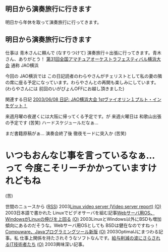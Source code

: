 ## 明日から演奏旅行に行きます

明日から年休を取って演奏旅行に行ってきます。






## 明日から演奏旅行に行きます


仕事は 青木さんに頼んで (なすりつけて) 演奏旅行＋出張に行ってきます。青木さん、ありがとう！
[第31回全国アマチュアオーケストラフェスティバル横浜大会](http://www.yokokyo.net/AOF2003/)
  通称 JAO横浜 


今回の JAO横浜では この日記読者のわらやさんがチェリストとして私の妻の隣の席に座る予定になっています。わらやさんとの再開も楽しみにしています。(わらやさんには 前回のいがぴょんOFFにお越し頂きました)

関連する日記
[2003/06/08 日記: JAO横浜大会 1stヴァイオリン１プルト・インをゲット！](ig030608.html)



来週月曜の夜遅くには大阪に帰ってくる予定です。が 来週火曜日は 和歌山出張の予定です
(苦笑)
ハードスケジュールだなぁ…

まだ書籍原稿がぁ… 演奏会終了後 徹夜モードに突入か (苦笑)
# いつもおんなじ事を言っているなぁ… って 今度こそリーチかかっていますけれどもね
(苦)



世間のニュースから ([RSS](ig030723-news.xml)) 2003[Linux video server (Video server report)](http://www.parkcity.ne.jp/~takezawa/scripts/videoserver.html) [(O)](http://www.parkcity.ne.jp/~takezawa/scripts/videoserver.html) 2003日本語で書かれた Linuxでビデオサーバを組む記事[Webサーバ用OS、WindowsがLinuxの伸びを上回る](http://japan.cnet.com/svc/rss?id=1261.47623.60049) [(O)](http://japan.cnet.com/svc/rss?id=1261.47623.60049) 2003LinuxとWindows以外にBSDも増加傾向にあるのだそうな。Webサーバ用OSとしても BSDは健在なのですねっ！[Compuware、Javaプログラミングツール新版](http://www.zdnet.co.jp/news/0307/22/nebt_03.html) [(O)](http://www.zdnet.co.jp/news/0307/22/nebt_03.html) 2003OptimalJにまつわる記事。私 仕事上関係を持たされそうなソフトなんです。[給与削減の波にさらされるIT技術者たち](http://japan.cnet.com/news/maker/story/0,2000047861,20059894,00.htm) [(O)](http://japan.cnet.com/news/maker/story/0,2000047861,20059894,00.htm) 2003興味深い記事。